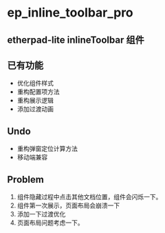 # ep_inline_toolbar_pro

etherpad-lite inlineToolbar 组件
---

## 已有功能

- 优化组件样式
- 重构配置项方法
- 重构展示逻辑
- 添加过渡动画

## Undo

- 重构弹窗定位计算方法
- 移动端兼容

## Problem

1. 组件隐藏过程中点击其他文档位置，组件会闪烁一下。
2. 组件第一次展示，页面布局会崩溃一下
3. 添加一下过渡优化
4. 页面布局问题考虑一下。
